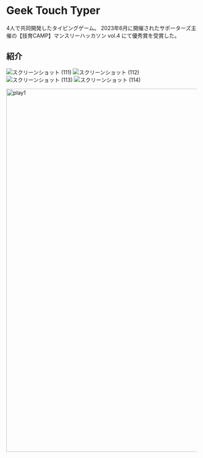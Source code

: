 # Geek Touch Typer

4人で共同開発したタイピングゲーム。
2023年6月に開催されたサポーターズ主催の【技育CAMP】マンスリーハッカソン vol.4 にて優秀賞を受賞した。


## 紹介

![スクリーンショット (111)](https://github.com/Mondsichel/GeekTouchTyper/assets/112801340/53125fb3-8005-431d-bdc8-35e9306a93db)
![スクリーンショット (112)](https://github.com/Mondsichel/GeekTouchTyper/assets/112801340/38fd50fb-b57e-4f8c-8d24-ecfdc36fb735)
![スクリーンショット (113)](https://github.com/Mondsichel/GeekTouchTyper/assets/112801340/3846dc51-f9db-4440-b03b-705fc82e1204)
![スクリーンショット (114)](https://github.com/Mondsichel/GeekTouchTyper/assets/112801340/8a2e9b64-0f20-472d-bbcb-f3b43b6b83b1)

<img width="960" alt="play1" src="https://github.com/Mondsichel/GeekTouchTyper/assets/112801340/51b45802-bb08-4241-bddf-e2937c26de0e">